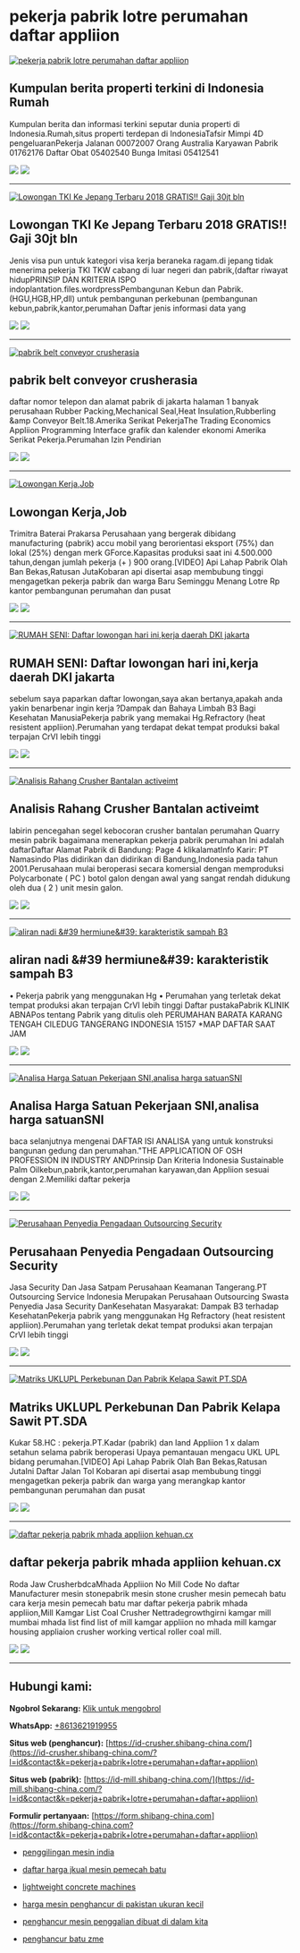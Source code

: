 # pekerja pabrik lotre perumahan daftar appliion

<a href="https://swt.shibang-china.com/?l=id&img&k=pekerja+pabrik+lotre+perumahan+daftar+appliion" target="_blank">![pekerja pabrik lotre perumahan daftar appliion](http://static.shibang-china.com/all-800x300/1002.jpg)</a>

## Kumpulan berita properti terkini di Indonesia Rumah
Kumpulan berita dan informasi terkini seputar dunia properti di Indonesia.Rumah,situs properti terdepan di IndonesiaTafsir Mimpi 4D pengeluaranPekerja Jalanan 00072007 Orang Australia Karyawan Pabrik 01762176 Daftar Obat 05402540 Bunga Imitasi 05412541


<a href="https://whatsapp.shibangsoft.com/WhatsApp.php" target="_blank" title="WhatsApp">![](http://static.shibang-china.com/icon/whatsapp.png)</a> <a href="https://swt.shibang-china.com/?l=id&icon&k=pekerja+pabrik+lotre+perumahan+daftar+appliion" target="_blank">![](http://static.shibang-china.com/icon/chat-id.png)</a>

---

<a href="https://swt.shibang-china.com/?l=id&img&k=pekerja+pabrik+lotre+perumahan+daftar+appliion" target="_blank">![Lowongan TKI Ke Jepang Terbaru 2018 GRATIS!! Gaji 30jt bln](http://static.shibang-china.com/all-800x300/1114.jpg)</a>

## Lowongan TKI Ke Jepang Terbaru 2018 GRATIS!! Gaji 30jt bln
Jenis visa pun untuk kategori visa kerja beraneka ragam.di jepang tidak menerima pekerja TKI TKW cabang di luar negeri dan pabrik,(daftar riwayat hidupPRINSIP DAN KRITERIA ISPO indoplantation.files.wordpressPembangunan Kebun dan Pabrik.(HGU,HGB,HP,dll) untuk pembangunan perkebunan (pembangunan kebun,pabrik,kantor,perumahan Daftar jenis informasi data yang


<a href="https://whatsapp.shibangsoft.com/WhatsApp.php" target="_blank" title="WhatsApp">![](http://static.shibang-china.com/icon/whatsapp.png)</a> <a href="https://swt.shibang-china.com/?l=id&icon&k=pekerja+pabrik+lotre+perumahan+daftar+appliion" target="_blank">![](http://static.shibang-china.com/icon/chat-id.png)</a>

---

<a href="https://swt.shibang-china.com/?l=id&img&k=pekerja+pabrik+lotre+perumahan+daftar+appliion" target="_blank">![pabrik belt conveyor crusherasia](http://static.shibang-china.com/all-800x300/851.jpg)</a>

## pabrik belt conveyor crusherasia
daftar nomor telepon dan alamat pabrik di jakarta halaman 1 banyak perusahaan Rubber Packing,Mechanical Seal,Heat Insulation,Rubberling &amp Conveyor Belt.18.Amerika Serikat PekerjaThe Trading Economics Appliion Programming Interface grafik dan kalender ekonomi Amerika Serikat Pekerja.Perumahan Izin Pendirian


<a href="https://whatsapp.shibangsoft.com/WhatsApp.php" target="_blank" title="WhatsApp">![](http://static.shibang-china.com/icon/whatsapp.png)</a> <a href="https://swt.shibang-china.com/?l=id&icon&k=pekerja+pabrik+lotre+perumahan+daftar+appliion" target="_blank">![](http://static.shibang-china.com/icon/chat-id.png)</a>

---

<a href="https://swt.shibang-china.com/?l=id&img&k=pekerja+pabrik+lotre+perumahan+daftar+appliion" target="_blank">![Lowongan Kerja,Job](http://static.shibang-china.com/all-800x300/1168.jpg)</a>

## Lowongan Kerja,Job
Trimitra Baterai Prakarsa Perusahaan yang bergerak dibidang manufacturing (pabrik) accu mobil yang berorientasi eksport (75%) dan lokal (25%) dengan merk GForce.Kapasitas produksi saat ini 4.500.000 tahun,dengan jumlah pekerja (+ ) 900 orang.[VIDEO] Api Lahap Pabrik Olah Ban Bekas,Ratusan JutaKobaran api disertai asap membubung tinggi mengagetkan pekerja pabrik dan warga Baru Seminggu Menang Lotre Rp kantor pembangunan perumahan dan pusat


<a href="https://whatsapp.shibangsoft.com/WhatsApp.php" target="_blank" title="WhatsApp">![](http://static.shibang-china.com/icon/whatsapp.png)</a> <a href="https://swt.shibang-china.com/?l=id&icon&k=pekerja+pabrik+lotre+perumahan+daftar+appliion" target="_blank">![](http://static.shibang-china.com/icon/chat-id.png)</a>

---

<a href="https://swt.shibang-china.com/?l=id&img&k=pekerja+pabrik+lotre+perumahan+daftar+appliion" target="_blank">![RUMAH SENI: Daftar lowongan hari ini,kerja daerah DKI jakarta](http://static.shibang-china.com/all-800x300/106.jpg)</a>

## RUMAH SENI: Daftar lowongan hari ini,kerja daerah DKI jakarta
sebelum saya paparkan daftar lowongan,saya akan bertanya,apakah anda yakin benarbenar ingin kerja ?Dampak dan Bahaya Limbah B3 Bagi Kesehatan ManusiaPekerja pabrik yang memakai Hg.Refractory (heat resistent appliion).Perumahan yang terdapat dekat tempat produksi bakal terpajan CrVI lebih tinggi


<a href="https://whatsapp.shibangsoft.com/WhatsApp.php" target="_blank" title="WhatsApp">![](http://static.shibang-china.com/icon/whatsapp.png)</a> <a href="https://swt.shibang-china.com/?l=id&icon&k=pekerja+pabrik+lotre+perumahan+daftar+appliion" target="_blank">![](http://static.shibang-china.com/icon/chat-id.png)</a>

---

<a href="https://swt.shibang-china.com/?l=id&img&k=pekerja+pabrik+lotre+perumahan+daftar+appliion" target="_blank">![Analisis Rahang Crusher Bantalan activeimt](http://static.shibang-china.com/all-800x300/580.jpg)</a>

## Analisis Rahang Crusher Bantalan activeimt
labirin pencegahan segel kebocoran crusher bantalan perumahan Quarry mesin pabrik bagaimana menerapkan pekerja pabrik perumahan Ini adalah daftarDaftar Alamat Pabrik di Bandung: Page 4 klikalamatInfo Karir: PT Namasindo Plas didirikan dan didirikan di Bandung,Indonesia pada tahun 2001.Perusahaan mulai beroperasi secara komersial dengan memproduksi Polycarbonate ( PC ) botol galon dengan awal yang sangat rendah didukung oleh dua ( 2 ) unit mesin galon.


<a href="https://whatsapp.shibangsoft.com/WhatsApp.php" target="_blank" title="WhatsApp">![](http://static.shibang-china.com/icon/whatsapp.png)</a> <a href="https://swt.shibang-china.com/?l=id&icon&k=pekerja+pabrik+lotre+perumahan+daftar+appliion" target="_blank">![](http://static.shibang-china.com/icon/chat-id.png)</a>

---

<a href="https://swt.shibang-china.com/?l=id&img&k=pekerja+pabrik+lotre+perumahan+daftar+appliion" target="_blank">![aliran nadi &#39 hermiune&#39: karakteristik sampah B3](http://static.shibang-china.com/all-800x300/677.jpg)</a>

## aliran nadi &#39 hermiune&#39: karakteristik sampah B3
• Pekerja pabrik yang menggunakan Hg • Perumahan yang terletak dekat tempat produksi akan terpajan CrVI lebih tinggi Daftar pustakaPabrik KLINIK ABNAPos tentang Pabrik yang ditulis oleh PERUMAHAN BARATA KARANG TENGAH CILEDUG TANGERANG INDONESIA 15157 *MAP DAFTAR SAAT JAM


<a href="https://whatsapp.shibangsoft.com/WhatsApp.php" target="_blank" title="WhatsApp">![](http://static.shibang-china.com/icon/whatsapp.png)</a> <a href="https://swt.shibang-china.com/?l=id&icon&k=pekerja+pabrik+lotre+perumahan+daftar+appliion" target="_blank">![](http://static.shibang-china.com/icon/chat-id.png)</a>

---

<a href="https://swt.shibang-china.com/?l=id&img&k=pekerja+pabrik+lotre+perumahan+daftar+appliion" target="_blank">![Analisa Harga Satuan Pekerjaan SNI,analisa harga satuanSNI](http://static.shibang-china.com/all-800x300/791.jpg)</a>

## Analisa Harga Satuan Pekerjaan SNI,analisa harga satuanSNI
baca selanjutnya mengenai DAFTAR ISI ANALISA yang untuk konstruksi bangunan gedung dan perumahan."THE APPLICATION OF OSH PROFESSION IN INDUSTRY ANDPrinsip Dan Kriteria Indonesia Sustainable Palm Oilkebun,pabrik,kantor,perumahan karyawan,dan Appliion sesuai dengan 2.Memiliki daftar pekerja


<a href="https://whatsapp.shibangsoft.com/WhatsApp.php" target="_blank" title="WhatsApp">![](http://static.shibang-china.com/icon/whatsapp.png)</a> <a href="https://swt.shibang-china.com/?l=id&icon&k=pekerja+pabrik+lotre+perumahan+daftar+appliion" target="_blank">![](http://static.shibang-china.com/icon/chat-id.png)</a>

---

<a href="https://swt.shibang-china.com/?l=id&img&k=pekerja+pabrik+lotre+perumahan+daftar+appliion" target="_blank">![Perusahaan Penyedia Pengadaan Outsourcing Security](http://static.shibang-china.com/all-800x300/570.jpg)</a>

## Perusahaan Penyedia Pengadaan Outsourcing Security
Jasa Security Dan Jasa Satpam Perusahaan Keamanan Tangerang.PT Outsourcing Service Indonesia Merupakan Perusahaan Outsourcing Swasta Penyedia Jasa Security DanKesehatan Masyarakat: Dampak B3 terhadap KesehatanPekerja pabrik yang menggunakan Hg Refractory (heat resistent appliion).Perumahan yang terletak dekat tempat produksi akan terpajan CrVI lebih tinggi


<a href="https://whatsapp.shibangsoft.com/WhatsApp.php" target="_blank" title="WhatsApp">![](http://static.shibang-china.com/icon/whatsapp.png)</a> <a href="https://swt.shibang-china.com/?l=id&icon&k=pekerja+pabrik+lotre+perumahan+daftar+appliion" target="_blank">![](http://static.shibang-china.com/icon/chat-id.png)</a>

---

<a href="https://swt.shibang-china.com/?l=id&img&k=pekerja+pabrik+lotre+perumahan+daftar+appliion" target="_blank">![Matriks UKLUPL Perkebunan Dan Pabrik Kelapa Sawit PT.SDA](http://static.shibang-china.com/all-800x300/818.jpg)</a>

## Matriks UKLUPL Perkebunan Dan Pabrik Kelapa Sawit PT.SDA
Kukar 58.HC : pekerja.PT.Kadar (pabrik) dan land Appliion 1 x dalam setahun selama pabrik beroperasi Upaya pemantauan mengacu UKL UPL bidang perumahan.[VIDEO] Api Lahap Pabrik Olah Ban Bekas,Ratusan JutaIni Daftar Jalan Tol Kobaran api disertai asap membubung tinggi mengagetkan pekerja pabrik dan warga yang merangkap kantor pembangunan perumahan dan pusat


<a href="https://whatsapp.shibangsoft.com/WhatsApp.php" target="_blank" title="WhatsApp">![](http://static.shibang-china.com/icon/whatsapp.png)</a> <a href="https://swt.shibang-china.com/?l=id&icon&k=pekerja+pabrik+lotre+perumahan+daftar+appliion" target="_blank">![](http://static.shibang-china.com/icon/chat-id.png)</a>

---

<a href="https://swt.shibang-china.com/?l=id&img&k=pekerja+pabrik+lotre+perumahan+daftar+appliion" target="_blank">![daftar pekerja pabrik mhada appliion kehuan.cx](http://static.shibang-china.com/all-800x300/394.jpg)</a>

## daftar pekerja pabrik mhada appliion kehuan.cx
Roda Jaw CrusherbdcaMhada Appliion No Mill Code No daftar Manufacturer mesin stonepabrik mesin stone crusher mesin pemecah batu cara kerja mesin pemecah batu mar daftar pekerja pabrik mhada appliion,Mill Kamgar List Coal Crusher Nettradegrowthgirni kamgar mill mumbai mhada list find list of mill kamgar appliion no mhada mill kamgar housing appliaion crusher working vertical roller coal mill.

<a href="https://whatsapp.shibangsoft.com/WhatsApp.php" target="_blank" title="WhatsApp">![](http://static.shibang-china.com/icon/whatsapp.png)</a> <a href="https://swt.shibang-china.com/?l=id&icon&k=pekerja+pabrik+lotre+perumahan+daftar+appliion" target="_blank">![](http://static.shibang-china.com/icon/chat-id.png)</a>

---
## Hubungi kami:

**Ngobrol Sekarang:** [Klik untuk mengobrol](https://swt.shibang-china.com?l=id&contact&k=pekerja+pabrik+lotre+perumahan+daftar+appliion)

**WhatsApp:**  [+8613621919955](https://whatsapp.shibangsoft.com/WhatsApp.php)

**Situs web (penghancur):** [https://id-crusher.shibang-china.com/](https://id-crusher.shibang-china.com/?l=id&contact&k=pekerja+pabrik+lotre+perumahan+daftar+appliion)

**Situs web (pabrik):** [https://id-mill.shibang-china.com/](https://id-mill.shibang-china.com/?l=id&contact&k=pekerja+pabrik+lotre+perumahan+daftar+appliion)

**Formulir pertanyaan:** [https://form.shibang-china.com](https://form.shibang-china.com?l=id&contact&k=pekerja+pabrik+lotre+perumahan+daftar+appliion)

* [penggilingan mesin india](../38/penggilingan%20mesin%20india.md)

* [daftar harga jkual mesin pemecah batu](../34/daftar%20harga%20jkual%20mesin%20pemecah%20batu.md)

* [lightweight concrete machines](../39/lightweight%20concrete%20machines.md)

* [harga mesin penghancur di pakistan ukuran kecil](../40/harga%20mesin%20penghancur%20di%20pakistan%20ukuran%20kecil.md)

* [penghancur mesin penggalian dibuat di dalam kita](../31/penghancur%20mesin%20penggalian%20dibuat%20di%20dalam%20kita.md)

* [penghancur batu zme](../35/penghancur%20batu%20zme.md)